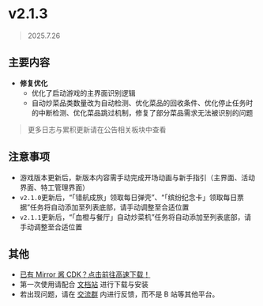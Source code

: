 # v2.1.3

> 2025.7.26

## 主要内容

- **修复优化**
  - 优化了启动游戏的主界面识别逻辑
  - 自动炒菜品类数量改为自动检测、优化菜品的回收条件、优化停止任务时的中断检测、优化菜品跳过机制，修复了部分菜品需求无法被识别的问题

> 更多日志与累积更新请在公告相关板块中查看

## 注意事项

- 游戏版本更新后，新版本内容需手动完成开场动画与新手指引（主界面、活动界面、特工管理界面）
- `v2.1.0`更新后，“「错航成旅」领取每日弹壳”、“「缤纷纪念卡」领取每日票据”任务将自动添加至列表底部，请手动调整至合适位置
- `v2.1.1`更新后，“「血橙与餐厅」自动炒菜机”任务将自动添加至列表底部，请手动调整至合适位置

## 其他

- [已有 Mirror 酱 CDK？点击前往高速下载！](https://mirrorchyan.com/zh/projects?rid=MNMA&source=mnma-announcement)
- 第一次使用请配合 [文档站](https://docs.codax.site/mnma/) 进行下载与安装
- 若出现问题，请在 [交流群](http://qm.qq.com/cgi-bin/qm/qr?_wv=1027&k=VMC132QhbMDLi5U62MlDRvtCMj9WOXRr&authKey=yJNKO4sQ%2BBFHpBCLSSEvVOAyz%2FPjknNSl70W3ugg2%2BpELnKmEiHamj1emJMWcLwQ&noverify=0&group_code=993245868) 内进行反馈，而不是 B 站等其他平台。
